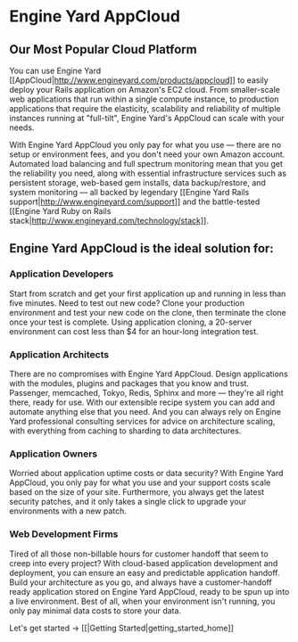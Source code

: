# Engine Yard AppCloud

## Our Most Popular Cloud Platform
You can use Engine Yard [[AppCloud|http://www.engineyard.com/products/appcloud]] to easily deploy your Rails application on Amazon's EC2 cloud.  From smaller-scale web applications that run within a single compute instance, to production applications that require the elasticity, scalability and reliability of multiple instances running at "full-tilt", Engine Yard's AppCloud can scale with your needs.

With Engine Yard AppCloud you only pay for what you use — there are no setup or environment fees, and you don't need your own Amazon account. Automated load balancing and full spectrum monitoring mean that you get the reliability you need, along with essential infrastructure services such as persistent storage, web-based gem installs, data backup/restore, and system monitoring — all backed by legendary [[Engine Yard Rails support|http://www.engineyard.com/support]] and the battle-tested [[Engine Yard Ruby on Rails stack|http://www.engineyard.com/technology/stack]].


## Engine Yard AppCloud is the ideal solution for:

### Application Developers
Start from scratch and get your first application up and running in less than five minutes. Need to test out new code? Clone your production environment and test your new code on the clone, then terminate the clone once your test is complete. Using application cloning, a 20-server environment can cost less than $4 for an hour-long integration test.

### Application Architects
There are no compromises with Engine Yard AppCloud. Design applications with the modules, plugins and packages that you know and trust. Passenger, memcached, Tokyo, Redis, Sphinx and more — they're all right there, ready for use. With our extensible recipe system you can add and automate anything else that you need. And you can always rely on Engine Yard professional consulting services for advice on architecture scaling, with everything from caching to sharding to data architectures.

### Application Owners
Worried about application uptime costs or data security? With Engine Yard AppCloud, you only pay for what you use and your support costs scale based on the size of your site. Furthermore, you always get the latest security patches, and it only takes a single click to upgrade your environments with a new patch.

### Web Development Firms
Tired of all those non-billable hours for customer handoff that seem to creep into every project? With cloud-based application development and deployment, you can ensure an easy and predictable application handoff. Build your architecture as you go, and always have a customer-handoff ready application stored on Engine Yard AppCloud, ready to be spun up into a live environment. Best of all, when your environment isn't running, you only pay minimal data costs to store your data.

Let's get started -> [[|Getting Started|getting_started_home]]